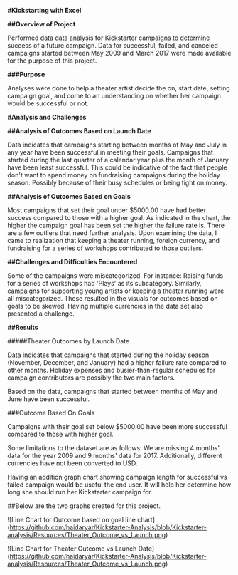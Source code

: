 **#Kickstarting with Excel**

**##Overview of Project**

Performed data data analysis for Kickstarter campaigns to determine success of a future campaign. Data for successful, failed, and canceled campaigns started between May 2009 and March 2017 were made available for the purpose of this project.

**###Purpose**

Analyses were done to help a theater artist decide the on, start date, setting campaign goal, and come to an understanding on whether her campaign would be successful or not.

**#Analysis and Challenges**

**##Analysis of Outcomes Based on Launch Date**

Data indicates that campaigns starting between months of May and July in any year have been successful in meeting their goals. Campaigns that started during the last quarter of a calendar year plus the month of January have been least successful. This could be indicative of the fact that people don't want to spend money on fundraising campaigns during the holiday season. Possibly because of their busy schedules or being tight on money.

**##Analysis of Outcomes Based on Goals**

Most campaigns that set their goal under $5000.00 have had better success compared to those with a higher goal. As indicated in the chart, the higher the campaign goal has been set the higher the failure rate is. There are a few outliers that need further analysis. Upon examining the data, I came to realization that keeping a theater running, foreign currency, and fundraising for a series of workshops contributed to those outliers.

**##Challenges and Difficulties Encountered**

Some of the campaigns were miscategorized. For instance: Raising funds for a series of workshops had 'Plays' as its subcategory. Similarly, campaigns for supporting young artists or keeping a theater running were all miscategorized. These resulted in the visuals for outcomes based on goals to be skewed. Having multiple currencies in the data set also presented a challenge.

**##Results**

\#####Theater Outcomes by Launch Date

Data indicates that campaigns that started during the holiday season (November, December, and January) had a higher failure rate compared to other months. Holiday expenses and busier-than-regular schedules for campaign contributors are possibly the two main factors.

Based on the data, campaigns that started between months of May and June have been successful.

\###Outcome Based On Goals

Campaigns with their goal set below $5000.00 have been more successful compared to those with higher goal.

Some limitations to the dataset are as follows: We are missing 4 months' data for the year 2009 and 9 months' data for 2017. Additionally, different currencies have not been converted to USD.

Having an addition graph chart showing campaign length for successful vs failed campaign would be useful the end user. It will help her determine how long she should run her Kickstarter campaign for.

##Below are the two graphs created for this project. 

![Line Chart for Outcome based on goal line chart] (https://github.com/haidaryar/Kickstarter-Analysis/blob/Kickstarter-analysis/Resources/Theater_Outcome_vs_Launch.png)

![Line Chart for Theater Outcome vs Launch Date] (https://github.com/haidaryar/Kickstarter-Analysis/blob/Kickstarter-analysis/Resources/Theater_Outcome_vs_Launch.png)

